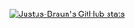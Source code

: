 [![Justus-Braun's GitHub stats](https://github-readme-stats.vercel.app/api?username=Justus-Braun)](https://github.com/anuraghazra/github-readme-stats)

